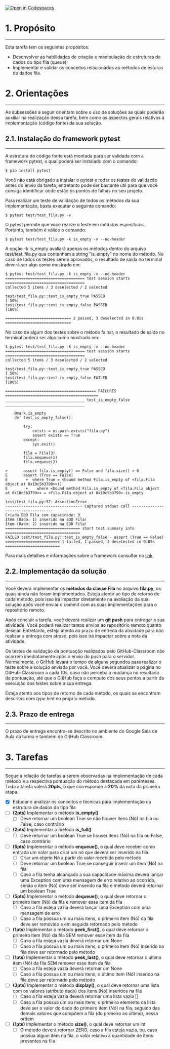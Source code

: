 [![Open in Codespaces](https://classroom.github.com/assets/launch-codespace-7f7980b617ed060a017424585567c406b6ee15c891e84e1186181d67ecf80aa0.svg)](https://classroom.github.com/open-in-codespaces?assignment_repo_id=11164281)
# 1. Propósito
---
Esta tarefa tem os seguintes propósitos:
- Desenvolver as habilidades de criação e manipulação de estruturas de dados do tipo fila (queue);
- Implementar e validar os conceitos relacionados ao métodos de esturas de dados fila.

# 2. Orientações
---

As subsessões a seguir orientam sobre o uso de soluções as quais poderão auxiliar na realização dessa tarefa, bem como os aspectos gerais relativos à implementação (código fonte) da sua solução.

## 2.1. Instalação do framework pytest
---
A estrutura do código fonte está montada para ser validada com a framework pytest, o qual poderá ser instalado com o comando:

```console
$ pip install pytest
```

Você não está obrigado a instalar o pytest e rodar os testes de validação antes do envio da tarefa, entretanto pode ser bastante útil para que você consiga identificar onde estão os pontos de falhas no seu projeto.

Para realizar um teste de validação de todos os métodos da sua implementação, basta executar o seguinte comando:

```console
$ pytest test/test_fila.py -v
```

O pytest permite que você realize o teste em métodos específicos. Portanto, também é válido o comando:

```console
$ pytest test/test_fila.py -k is_empty -v --no-header
```
A opção -k is_empty avaliará apenas os métodos dentro do arquivo test/test_fila.py que contenham a string "is_empty" no nome do método. No caso de todos os testes serem aprovados, o resultado de saída no terminal deverá ser algo como mostrado em: 

```console
$ pytest test/test_fila.py -k is_empty -v --no-header
=================================== test session starts ===================================
collected 5 items / 3 deselected / 2 selected                                             

test/test_fila.py::test_is_empty_true PASSED                                        [ 50%]
test/test_fila.py::test_is_empty_false PASSED                                       [100%]

============================= 2 passed, 3 deselected in 0.01s =============================
```

No caso de algum dos testes sobre o método falhar, o resultado de saída no terminal poderá ser algo como mostrado em: 

```console
$ pytest test/test_fila.py -k is_empty -v --no-header
=================================== test session starts ===================================
collected 5 items / 3 deselected / 2 selected                                             

test/test_fila.py::test_is_empty_true PASSED                                        [ 50%]
test/test_fila.py::test_is_empty_false FAILED                                       [100%]

======================================== FAILURES =========================================
___________________________________ test_is_empty_false ___________________________________

    @mark.is_empty
    def test_is_empty_false():
    
        try:
            exists = os.path.exists("fila.py")
            assert exists == True
        except:
            sys.exit()
    
        fila = Fila(3)
        fila.enqueue(1)
        fila.enqueue(2)
    
>       assert fila.is_empty() == False and fila.size() > 0
E       assert (True == False)
E        +  where True = <bound method Fila.is_empty of <fila.Fila object at 0x10c5b3790>>()
E        +    where <bound method Fila.is_empty of <fila.Fila object at 0x10c5b3790>> = <fila.Fila object at 0x10c5b3790>.is_empty

test/test_fila.py:37: AssertionError
---------------------------------- Captured stdout call -----------------------------------
Criada EDD Fila com capacidade: 3
Item (Dado: 1) inserido na EDD Fila!
Item (Dado: 2) inserido na EDD Fila!
================================= short test summary info =================================
FAILED test/test_fila.py::test_is_empty_false - assert (True == False)
======================== 1 failed, 1 passed, 3 deselected in 0.05s ========================
```

Para mais detalhes e informações sobre o framework consultar no [link](https://docs.pytest.org/en/7.3.x/contents.html).

## 2.2. Implementação da solução
---

Você deverá implementar os **métodos da classe Fila** no arquivo **fila.py**, os quais ainda não foram implementados. Esteja atento ao tipo de retorno de cada método, pois isso irá impactar diretamente na avaliação da sua solução após você enviar o commit com as suas implementações para o repositório remoto.

Após concluir a tarefa, você deverá realizar um **git push** para entregar a sua atividade. Você poderá realizar tantos envios ao repositório remoto quanto desejar. Entretanto, esteja atento ao prazo de entreda da atividade para não realizar a entrega com atraso, pois isso irá impactar sobre a nota da atividade. 

Os testes de validação da pontuação realizados pelo GitHub-Classroom não ocorrem imediatamente após o envio do push para o servidor. Normalmente, o GitHub levará o tempo de alguns segundos para realizar o teste sobre a solução enviada por você. Você deverá atualizar a página no GitHub-Classroom a cada 10s, caso não perceba a mudança no resultado da pontuação, até que o GitHub faça o computo dos seus pontos a partir da execução dos testes sobre a sua entrega.

Esteja atento aos tipos de retorno de cada método, os quais se encontram descritos com _type hint_ no próprio método.

## 2.3. Prazo de entrega
---

O prazo de entrega encontra-se descrito no ambiente do Google Sala de Aula da turma e também do GitHub Classroom.


# 3. Tarefas
---

Segue a relação de tarefas a serem observadas na implementação de cada método e a respectiva pontuação do método destacada em parênteses. Toda a tarefa valerá **20pts**, o que corresponde a **20%** da nota da primeira etapa.

- [x] Estudar e analizar os conceitos e técnicas para implementação da estrutura de dados do tipo fila
- [ ] **(2pts)** Implementar o método **is_empty()**
  - [ ] Deve retornar um boolean True se não houver itens (Nó) na fila ou False, caso contrário
- [ ] **(2pts)** Implementar o método **is_full()**
  - [ ] Deve retornar um boolean True se houver itens (Nó) na fila ou False, caso contrário
- [ ] **(5pts)** Implementar o método **enqueue()**, o qual deve receber como entrada um valor para criar um nó que deverá ser inserido na fila
  - [ ] Criar um objeto Nó a partir do valor recebido pelo método
  - [ ] Deve retornar um boolean True se conseguir inserir um item (Nó) na fila
  - [ ] Caso a fila tenha alcançado a sua capacidade máxima deverá lançar uma Exception com uma mensagem de erro relativo ao ocorrido, senão o item (Nó) deve ser inserido na fila e método deverá retornar um boolean True
- [ ] **(5pts)** Implementar o método **dequeue()**, o qual deve retornar o primeiro item (Nó) da fila e remover esse item da fila
  - [ ] Caso a fila esteja vazia deverá lançar uma Exception com uma mensagem de erro
  - [ ] Caso a fila possua um ou mais itens, o primeiro item (Nó) da fila deve ser removido e em seguida retornado pelo método
- [ ] **(1pts)** Implementar o método **peek_first()**, o qual deve retornar o primeiro item (Nó) da fila SEM remover esse item da fila
  - [ ] Caso a fila esteja vazia deverá retornar um None
  - [ ] Caso a fila possua um ou mais itens, o primeiro item (Nó) inserido na fila deve ser retornado pelo método
- [ ] **(1pts)** Implementar o método **peek_last()**, o qual deve retornar o último item (Nó) da fila SEM remover esse item da fila
  - [ ] Caso a fila esteja vazia deverá retornar um None
  - [ ] Caso a fila possua um ou mais itens, o último item (Nó) inserido na fila deve ser retornado pelo método

- [ ] **(3pts)** Implementar o método **display()**, o qual deve retornar uma lista com os valores (atributo dado) dos itens (Nó) inseridos na fila
  - [ ] Caso a fila esteja vazia deverá retornar uma lista vazia []
  - [ ] Caso a fila possua um ou mais itens, o primeiro elemento da lista deve ser o valor do dado do primeiro item (Nó) na fila, seguido das demais valores que compõem a fila (do primeiro ao último), nessa ordem
- [ ] **(1pts)** Implementar o método **size()**, o qual deve retornar um int
  - [ ] O método deverá retornar ZERO, caso a fila esteja vazia, ou, caso possua algum item na fila, o valor relativo à quantidade de itens presentes na fila